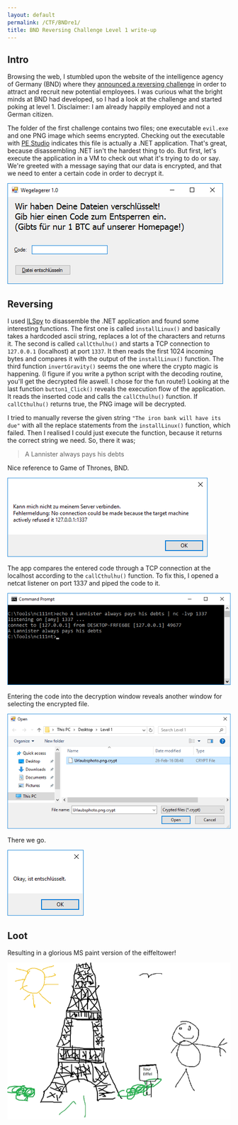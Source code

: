 ```yaml
---
layout: default
permalink: /CTF/BNDre1/
title: BND Reversing Challenge Level 1 write-up
---
```


## Intro

Browsing the web, I stumbled upon the website of the intelligence agency of Germany (BND) where they [announced a reversing challenge](https://www.bnd.bund.de/DE/Karriere/Reversing_Challenge/Reversing_Challenge_node.html) in order to attract and recruit new potential employees. I was curious what the bright minds at BND had developed, so I had a look at the challenge and started poking at level 1. Disclaimer: I am already happily employed and not a German citizen.

The folder of the first challenge contains two files; one executable `evil.exe` and one PNG image which seems encrypted. Checking out the executable with [PE Studio](https://www.winitor.com) indicates this file is actually a .NET application. That's great, because disassembling .NET isn't the hardest thing to do. But first, let's execute the application in a VM to check out what it's trying to do or say. We're greeted with a message saying that our data is encrypted, and that we need to enter a certain code in order to decrypt it.

![Evil](https://raw.githubusercontent.com/0x4n6/0x4n6.github.io/master/_posts/images/bnd/evil1.PNG)

## Reversing

I used [ILSpy](http://www.ilspy.net) to disassemble the .NET application and found some interesting functions. The first one is called `installLinux()` and basically takes a hardcoded ascii string, replaces a lot of the characters and returns it. The second is called `callCthulhu()` and starts a TCP connection to `127.0.0.1` (localhost) at port `1337`. It then reads the first 1024 incoming bytes and compares it with the output of the `installLinux()` function. The third function `invertGravity()` seems the one where the crypto magic is happening. (I figure if you write a python script with the decoding routine, you'll get the decrypted file aswell. I chose for the fun route!) Looking at the last function `button1_Click()` reveals the execution flow of the application. It reads the inserted code and calls the `callCthulhu()` function. If `callCthulhu()` returns true, the PNG image will be decrypted.

I tried to manually reverse the given string `"The iron bank will have its due"` with all the replace statements from the `installLinux()` function, which failed. Then I realised I could just execute the function, because it returns the correct string we need. So, there it was;

>A Lannister always pays his debts 

Nice reference to Game of Thrones, BND.

![Decryption code](https://raw.githubusercontent.com/0x4n6/0x4n6.github.io/master/_posts/images/bnd/evil2.PNG)

The app compares the entered code through a TCP connection at the localhost according to the `callCthulhu()` function. To fix this, I opened a netcat listener on port 1337 and piped the code to it. 

![Decryption code](https://raw.githubusercontent.com/0x4n6/0x4n6.github.io/master/_posts/images/bnd/evil3.PNG)

Entering the code into the decryption window reveals another window for selecting the encrypted file.

![Select encrypted image](https://raw.githubusercontent.com/0x4n6/0x4n6.github.io/master/_posts/images/bnd/evil4.PNG)

There we go.

![Decryption](https://raw.githubusercontent.com/0x4n6/0x4n6.github.io/master/_posts/images/bnd/evil5.PNG)

## Loot

Resulting in a glorious MS paint version of the eiffeltower!

![Eiffeltower](https://raw.githubusercontent.com/0x4n6/0x4n6.github.io/master/_posts/images/bnd/evil6.PNG)
